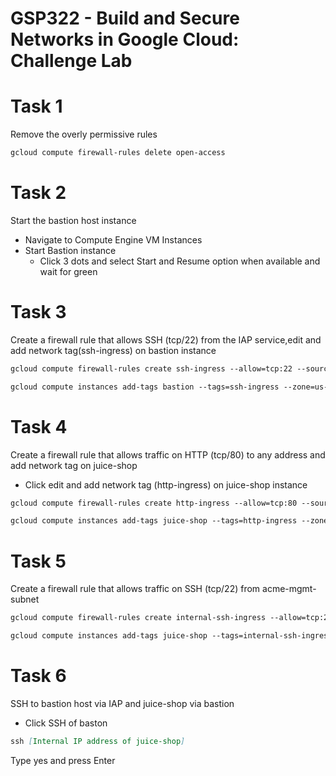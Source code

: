 # GSP322 - Build and Secure Networks in Google Cloud: Challenge Lab


# Task 1
Remove the overly permissive rules


```md
gcloud compute firewall-rules delete open-access
```


# Task 2
Start the bastion host instance<br>
* Navigate to Compute Engine VM Instances
* Start Bastion instance
  * Click 3 dots and select Start and Resume option when available and wait for green


# Task 3
Create a firewall rule that allows SSH (tcp/22) from the IAP service,edit and add network tag(ssh-ingress) on bastion instance

```md
gcloud compute firewall-rules create ssh-ingress --allow=tcp:22 --source-ranges 35.235.240.0/20 --target-tags ssh-ingress --network acme-vpc
```
```md
gcloud compute instances add-tags bastion --tags=ssh-ingress --zone=us-central1-b
```

# Task 4

Create a firewall rule that allows traffic on HTTP (tcp/80) to any address and add network tag on juice-shop
* Click edit and add network tag (http-ingress) on juice-shop instance

```md
gcloud compute firewall-rules create http-ingress --allow=tcp:80 --source-ranges 0.0.0.0/0 --target-tags http-ingress --network acme-vpc
```
```md
gcloud compute instances add-tags juice-shop --tags=http-ingress --zone=us-central1-b
```

# Task 5
Create a firewall rule that allows traffic on SSH (tcp/22) from acme-mgmt-subnet
```md
gcloud compute firewall-rules create internal-ssh-ingress --allow=tcp:22 --source-ranges 192.168.10.0/24 --target-tags internal-ssh-ingress --network acme-vpc
```  
```md
gcloud compute instances add-tags juice-shop --tags=internal-ssh-ingress --zone=us-central1-b
```  
# Task 6

SSH to bastion host via IAP and juice-shop via bastion
* Click SSH of baston 
```md
ssh [Internal IP address of juice-shop]
```
Type yes and press Enter
